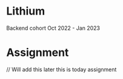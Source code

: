 # Lithium
Backend cohort Oct 2022 - Jan 2023


# Assignment
// Will add this later
this is today assignment


